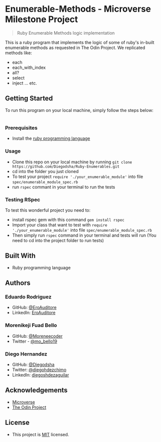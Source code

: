 # Enumerable-Methods - Microverse Milestone Project

> Ruby Enumerable Methods logic implementation

This is a ruby program that implements the logic of some of ruby's in-built enumerable methods as requested in The Odin Project.
We replicated methods like:

- each
- each_with_index
- all?
- select
- inject ... etc.

## Getting Started

To run this program on your local machine, simply follow the steps below:

#

### Prerequisites

- Install the [ruby programming language](https://www.ruby-lang.org/en/documentation/installation/)

### Usage

- Clone this repo on your local machine by running `git clone https://github.com/Diegodsha/Ruby-Enumerables.git`
- cd into the folder you just cloned
- To test your project `require './your_enumerable_module'` into file `spec/enumerable_module_spec.rb`
- run `rspec` commant in your terminal to run the tests

### Testing RSpec

To test this wonderful project you need to:

- install rspec gem with this command `gem install rspec`
- Import your class that want to test with `require './your_enumerable_module'` into file `spec/enumerable_module_spec.rb`
- Then simply run `rspec` command in your terminal and tests will run (You need to cd into the project folder to run tests)

## Built With

- Ruby programming language

## Authors

### Eduardo Rodriguez

- GitHub: [@EroAuditore](https://github.com/EroAuditore)
- LinkedIn: [EroAuditore](https://www.linkedin.com/in/EroAuditore/)

### Morenikeji Fuad Bello

- GitHub: [@Moreneecoder](https://github.com/Moreneecoder)
- Twitter - [@mo_bello19](https://twitter.com/mo_bello19)

### Diego Hernandez

- GitHub: [@Diegodsha](https://github.com/Diegodsha)
- Twitter: [@diegohdezchimo](https://twitter.com/diegohdezchimo)
- LinkedIn: [diegoshdezaguilar](https://www.linkedin.com/in/diegoshdezaguilar/)

## Acknowledgements

- [Microverse](https://www.microverse.org)
- [The Odin Project](https://www.theodinproject.com/)

## License

- This project is [MIT](https://github.com/Diegodsha/Ruby-Enumerables/blob/feature/enums/LICENSE) licensed.
